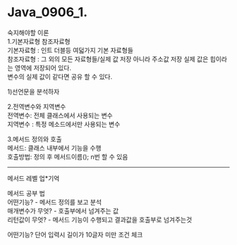 # Java_0906_1. 
  
  
  
숙지해야할 이론  
1.기본자료형 참조자료형  
기본자료형 : 인트 더블등 여덟가지 기본 자료형들  
참조자료형 : 그 외의 모든 자료형들/실제 값 저장 아니라 주소값 저장 실제 값은 힙이라는 영역에 저장되어 있다.  
변수의 실제 값이 같다면 공유 할 수 있다.  
  
1)선언문을 분석하자  


2.전역변수와 지역변수  
전역변수: 전체 클래스에서 사용되는 변수  
지역변수 : 특정 메소드에서만 사용되는 변수  

  
3.메서드 정의와 호출  
메서드: 클래스 내부에서 기능을 수행  
호출방법: 정의 후 메서드이름(); n번 할 수 있음  
  
  
-----------------------  
  
메서드 레벨 업*기억  
  
메서드 공부 법  
어떤기능? - 메서드 정의를 보고 분석  
매개변수가 무엇? - 호출부에서 넘겨주는 값  
리턴값이 무엇? - 메서드 기능이 수행되고 결과값을 호출부로 넘겨주는것  
  
  
어떤기능? 단어 입력시 길이가 10글자 미만 조건 체크  

  
  
  
